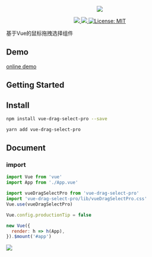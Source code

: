 <p align="center">
  <img src="https://github.com/singmeToSE/vue-drag-select/raw/master/src/assets/imgs/logo.png">
</p>
<p align="center">
  <a href="https://www.travis-ci.org/JanssenZhang/vue-drag-select" target="_blank">
    <img src="https://travis-ci.org/JanssenZhang/vue-drag-select.svg?branch=master"/>
  </a>
  <a href="https://www.npmjs.com/package/vue-drag-select-pro" target="_blank">
    <img src="https://img.shields.io/npm/v/vue-drag-select-pro"/>
  </a>
  <a href="https://github.com/JanssenZhang/vue-drag-select/blob/master/LICENSE" target="_blank">
    <img alt="License: MIT" src="https://img.shields.io/badge/License-MIT-yellow.svg"/>
  </a>
</p>

基于Vue的鼠标拖拽选择组件

## Demo

[online demo](https://janssenzhang.github.io/vue-drag-select/)

## Getting Started

## Install

```sh
npm install vue-drag-select-pro --save
```

```sh
yarn add vue-drag-select-pro
```

## Document

### import

``` javascript {3,4,5}
import Vue from 'vue'
import App from './App.vue'

import vueDragSelectPro from 'vue-drag-select-pro'
import 'vue-drag-select-pro/lib/vueDragSelectPro.css'
Vue.use(vueDragSelectPro)

Vue.config.productionTip = false

new Vue({
  render: h => h(App),
}).$mount('#app')
```

![](https://github.com/singmeToSE/vue-drag-select/raw/master/src/assets/imgs/readme.gif)
